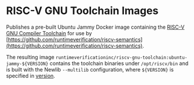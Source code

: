 # RISC-V GNU Toolchain Images
Publishes a pre-built Ubuntu Jammy Docker image containing the [RISC-V GNU Compiler Toolchain](https://github.com/riscv-collab/riscv-gnu-toolchain) for use by [https://github.com/runtimeverification/riscv-semantics](https://github.com/runtimeverification/riscv-semantics).

The resulting image `runtimeverificationinc/riscv-gnu-toolchain:ubuntu-jammy-${VERSION}` contains the toolchain binaries under `/opt/riscv/bin` and is built with the Newlib `--multilib` configuration, where `${VERSION}` is specified in [version](https://github.com/runtimeverification/riscv-gnu-toolchain-images/blob/master/version).
